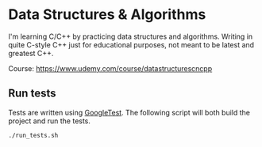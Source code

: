 # Data Structures & Algorithms

I'm learning C/C++ by practicing data structures and algorithms.
Writing in quite C-style C++ just for educational purposes, not meant to be latest and greatest C++.

Course: https://www.udemy.com/course/datastructurescncpp 

## Run tests
Tests are written using [GoogleTest](https://github.com/google/googletest). The following script will both build the project and run the tests.
```
./run_tests.sh
```
